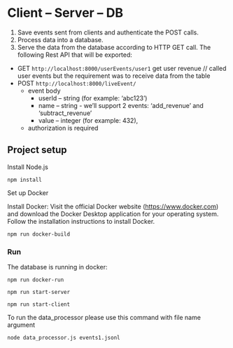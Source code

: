 # Client – Server – DB
1. Save events sent from clients and authenticate the POST calls.
2. Process data into a database.
3. Serve the data from the database according to HTTP GET call.
The following Rest API that will be exported:

- GET     `http://localhost:8000/userEvents/user1` get user revenue 
// called user events but the requirement was to receive data from the table
- POST     `http://localhost:8000/liveEvent/`
  - event body 
    - userId – string (for example: ‘abc123’)
    - name – string - we’ll support 2 events: ‘add_revenue’ and ‘subtract_revenue’
    - value – integer (for example: 432), 
  - authorization is required

## Project setup
Install Node.js
```
npm install
```
Set up Docker

Install Docker: Visit the official Docker website (https://www.docker.com) and download the Docker Desktop application for your operating system. Follow the installation instructions to install Docker.
```
npm run docker-build
```
### Run
The database is running in docker:
```
npm run docker-run
```
```
npm run start-server
```
```
npm run start-client
```
To run the data_processor please use this command with file name argument
```
node data_processor.js events1.jsonl
```
